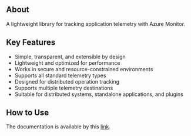 ## About

A lightweight library for tracking application telemetry with Azure Monitor.

## Key Features

- Simple, transparent, and extensible by design  
- Lightweight and optimized for performance  
- Works in secure and resource-constrained environments  
- Supports all standard telemetry types  
- Designed for distributed operation tracking  
- Supports multiple telemetry destinations  
- Suitable for distributed systems, standalone applications, and plugins  

## How to Use

The documentation is available by this [link](https://github.com/stas-sultanov/azure-monitor-telemetry/doc/).